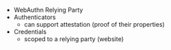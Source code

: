 - WebAuthn Relying Party
- Authenticators
   - can support attestation (proof of their properties)
- Credentials
   - scoped to a relying party (website)
   